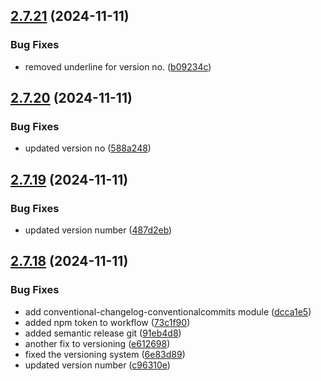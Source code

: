 ## [2.7.21](https://github.com/JBChangelogs/JailbreakChangelogs/compare/v2.7.20...v2.7.21) (2024-11-11)


### Bug Fixes

* removed underline for version no. ([b09234c](https://github.com/JBChangelogs/JailbreakChangelogs/commit/b09234c999a091d637f516a25900582b45daa7e9))

## [2.7.20](https://github.com/JBChangelogs/JailbreakChangelogs/compare/v2.7.19...v2.7.20) (2024-11-11)


### Bug Fixes

* updated version no ([588a248](https://github.com/JBChangelogs/JailbreakChangelogs/commit/588a248c4be58e95ccf8e3b4c159c3282ae04b1f))

## [2.7.19](https://github.com/JBChangelogs/JailbreakChangelogs/compare/v2.7.18...v2.7.19) (2024-11-11)


### Bug Fixes

* updated version number ([487d2eb](https://github.com/JBChangelogs/JailbreakChangelogs/commit/487d2eb48fddd79c368335346feae0c7d0a3cc8a))

## [2.7.18](https://github.com/JBChangelogs/JailbreakChangelogs/compare/v2.7.17...v2.7.18) (2024-11-11)


### Bug Fixes

* add conventional-changelog-conventionalcommits module ([dcca1e5](https://github.com/JBChangelogs/JailbreakChangelogs/commit/dcca1e540c33c7accdc257639b5ed8ce589a4c63))
* added npm token to workflow ([73c1f90](https://github.com/JBChangelogs/JailbreakChangelogs/commit/73c1f90e7a318293adeb16824456bb5e191ce263))
* added semantic release git ([91eb4d8](https://github.com/JBChangelogs/JailbreakChangelogs/commit/91eb4d84ae914be08bf5431885b2c23a4f3cc65f))
* another fix to versioning ([e612698](https://github.com/JBChangelogs/JailbreakChangelogs/commit/e61269816d352080006bd696cd905c71861a72e4))
* fixed the versioning system ([6e83d89](https://github.com/JBChangelogs/JailbreakChangelogs/commit/6e83d89bf835f4fdb5003af6ddf997783d2bbf1a))
* updated version number ([c96310e](https://github.com/JBChangelogs/JailbreakChangelogs/commit/c96310e17dc8f68bcdd5bf74478d231313c4a40a))
